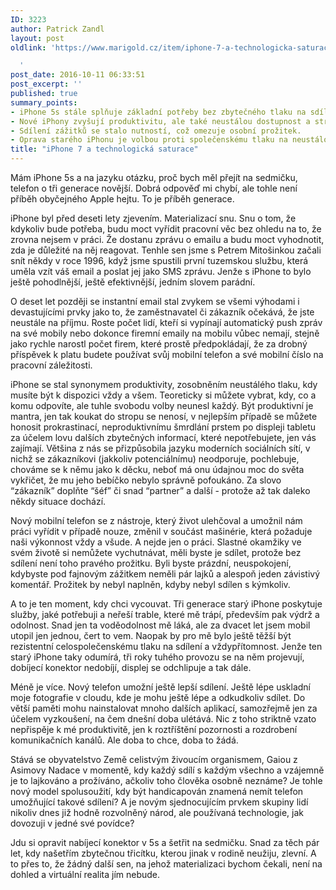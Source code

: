 ```yaml
---
ID: 3223
author: Patrick Zandl
layout: post
oldlink: 'https://www.marigold.cz/item/iphone-7-a-technologicka-saturace

  '
post_date: 2016-10-11 06:33:51
post_excerpt: ''
published: true
summary_points:
- iPhone 5s stále splňuje základní potřeby bez zbytečného tlaku na sdílení.
- Nové iPhony zvyšují produktivitu, ale také neustálou dostupnost a stres.
- Sdílení zážitků se stalo nutností, což omezuje osobní prožitek.
- Oprava starého iPhonu je volbou proti společenskému tlaku na neustálou modernizaci.
title: "iPhone 7 a technologická saturace"
---
```


Mám iPhone 5s a na jazyku otázku, proč bych měl přejít na sedmičku, telefon o tři generace novější. Dobrá odpověď mi chybí, ale tohle není příběh obyčejného Apple hejtu. To je příběh generace. 

iPhone byl před deseti lety zjevením. Materializací snu. Snu o tom, že kdykoliv bude potřeba, budu moct vyřídit pracovní věc bez ohledu na to, že zrovna nejsem v práci. Že dostanu zprávu o emailu a budu moct vyhodnotit, zda je důležité na něj reagovat. Tenhle sen jsme s Petrem Mitošinkou začali snít někdy v roce 1996, když jsme spustili první tuzemskou službu, která uměla vzít váš email a poslat jej jako SMS zprávu. Jenže s iPhone to bylo ještě pohodlnější, ještě efektivnější, jedním slovem parádní. 

O deset let později se instantní email stal zvykem se všemi výhodami i devastujícími prvky jako to, že zaměstnavatel či zákazník očekává, že jste neustále na příjmu. Roste počet lidí, kteří si vypínají automatický push zpráv na své mobily nebo dokonce firemní emaily na mobilu vůbec nemají, stejně jako rychle narostl počet firem, které prostě předpokládají, že za drobný příspěvek k platu budete používat svůj mobilní telefon a své mobilní číslo na pracovní záležitosti. 

iPhone se stal synonymem produktivity, zosobněním neustálého tlaku, kdy musíte být k dispozici vždy a všem. Teoreticky si můžete vybrat, kdy, co a komu odpovíte, ale tuhle svobodu volby neunesl každý. Být produktivní je mantra, jen tak koukat do stropu se nenosí, v nejlepším případě se můžete honosit prokrastinací, neproduktivnímu šmrdlání prstem po displeji tabletu za účelem lovu dalších zbytečných informací, které nepotřebujete, jen vás zajímají. Většina z nás se přizpůsobila jazyku moderních sociálních sítí, v nichž se zákazníkovi (jakkoliv potenciálnímu) neodporuje, pochlebuje, chováme se k němu jako k děcku, neboť má onu údajnou moc do světa vykřičet, že mu jeho bebíčko nebylo správně pofoukáno. Za slovo “zákazník” doplňte “šéf” či snad “partner” a další - protože až tak daleko někdy situace dochází. 

Nový mobilní telefon se z nástroje, který život ulehčoval a umožnil nám práci vyřídit v případě nouze, změnil v součást mašinérie, která požaduje naši výkonnost vždy a všude. A nejde jen o práci. Slastné okamžiky ve svém životě si nemůžete vychutnávat, měli byste je sdílet, protože bez sdílení není toho pravého prožitku. Byli byste prázdní, neuspokojení, kdybyste pod fajnovým zážitkem neměli pár lajků a alespoň jeden závistivý komentář. Prožitek by nebyl naplněn, kdyby nebyl sdílen s kýmkoliv.

A to je ten moment, kdy chci vycouvat. Tři generace starý iPhone poskytuje služby, jaké potřebuji a neřeší trable, které mě trápí, především pak výdrž a odolnost. Snad jen ta voděodolnost mě láká, ale za dvacet let jsem mobil utopil jen jednou, čert to vem. Naopak by pro mě bylo ještě těžší být rezistentní celospolečenskému tlaku na sdílení a vždypřítomnost. Jenže ten starý iPhone taky odumírá, tři roky tuhého provozu se na něm projevují, dobíjecí konektor nedobíjí, displej se odchlipuje a tak dále.  

Méně je více. Nový telefon umožní ještě lepší sdílení. Ještě lépe uskladní moje fotografie v cloudu, kde je mohu ještě lépe a odkudkoliv sdílet. Do větší paměti mohu nainstalovat mnoho dalších aplikací, samozřejmě jen za účelem vyzkoušení, na čem dnešní doba ulétává. Nic z toho striktně vzato nepřispěje k mé produktivitě, jen k roztříštění pozornosti a rozdrobení komunikačních kanálů. Ale doba to chce, doba to žádá. 

Stává se obyvatelstvo Země celistvým živoucím organismem, Gaiou z Asimovy Nadace v momentě, kdy každý sdílí s každým všechno a vzájemně je to lajkováno a prožíváno, ačkoliv toho člověka osobně neznáme? Je tohle nový model spolusoužití, kdy být handicapován znamená nemít telefon umožňující takové sdílení? A je novým sjednocujícím prvkem skupiny lidí nikoliv dnes již hodně rozvolněný národ, ale používaná technologie, jak dovozuji v jedné své povídce?

Jdu si opravit nabíjecí konektor v 5s a šetřit na sedmičku. Snad za těch pár let, kdy našetřím zbytečnou třicítku, kterou jinak v rodině neužiju, zlevní. A to přes to, že žádný další sen, na jehož materializaci bychom čekali, není na dohled a virtuální realita jím nebude.